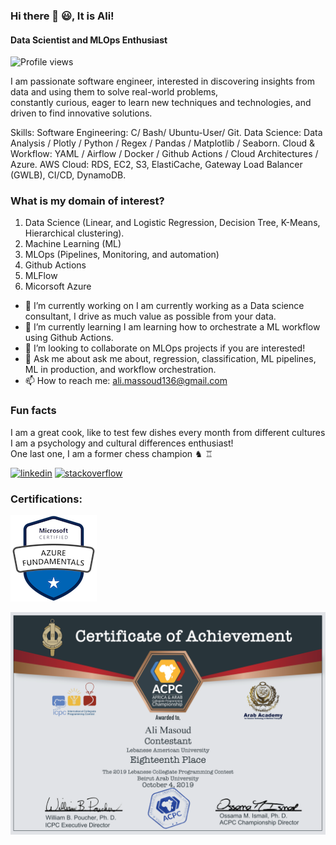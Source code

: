 ### Hi there 👋 😃, It is Ali!
#### Data Scientist and MLOps Enthusiast  
![Profile views](https://gpvc.arturio.dev/AliMassoud)  

I am passionate software engineer, interested in discovering insights from data and using them to solve real-world problems,  
constantly curious, eager to learn new techniques and technologies, and driven to find innovative solutions.

Skills: 
  Software Engineering: C/ Bash/ Ubuntu-User/ Git. 
  Data Science: Data Analysis / Plotly / Python / Regex / Pandas / Matplotlib / Seaborn. 
  Cloud & Workflow: YAML / Airflow / Docker / Github Actions / Cloud Architectures / Azure. 
  AWS Cloud: RDS, EC2, S3, ElastiCache, Gateway Load Balancer (GWLB), CI/CD, DynamoDB. 

### What is my domain of interest?
1. Data Science (Linear, and Logistic Regression, Decision Tree, K-Means, Hierarchical clustering). 
2. Machine Learning (ML)
3. MLOps (Pipelines, Monitoring, and automation)
4. Github Actions
5. MLFlow
6. Micorsoft Azure

- 🔭 I’m currently working on I am currently working as a Data science consultant, I drive as much value as possible from your data. 
- 🌱 I’m currently learning I am learning how to orchestrate a ML workflow using Github Actions. 
- 👯 I’m looking to collaborate on MLOps projects if you are interested! 
- 💬 Ask me about  ask me about, regression, classification, ML pipelines, ML in production, and workflow orchestration. 
- 📫 How to reach me: ali.massoud136@gmail.com 

### Fun facts
I am a great cook, like to test few dishes every month from different cultures  
I am a psychology and cultural differences enthusiast!  
One last one, I am a former chess champion ♞ ♖

[<img src='https://cdn.jsdelivr.net/npm/simple-icons@3.0.1/icons/linkedin.svg' alt='linkedin' height='40'>](https://www.linkedin.com/in/https://www.linkedin.com/in/ali-massoud//)  [<img src='https://cdn.jsdelivr.net/npm/simple-icons@3.0.1/icons/stackoverflow.svg' alt='stackoverflow' height='40'>](https://stackoverflow.com/users/https://stackoverflow.com/users/15540632/ali-massoud)  
  
### Certifications:

![Design and Development](https://github.com/AliMassoud/AliMassoud/blob/main/azure-fundamentals-Ali%20Massoud.png) 

![Design and Development](https://github.com/AliMassoud/AliMassoud/blob/main/Programming_Competition-%20Ali%20Massoud.png) 

